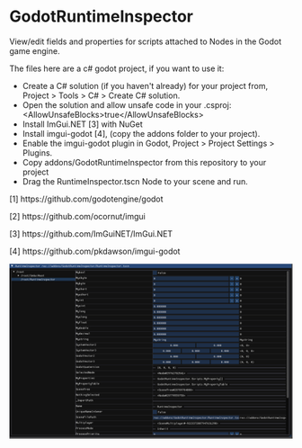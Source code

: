 # GodotRuntimeInspector
<p>
View/edit fields and properties for scripts attached to Nodes in the Godot game engine.
</p>
<p>
    The files here are a c# godot project, if you want to use it:
</p>
<ul>
    <li>
		Create a C# solution (if you haven't already) for your project from, Project > Tools > C# > Create C# solution.
    </li>
    <li>
		Open the solution and allow unsafe code in your .csproj: &lt;AllowUnsafeBlocks&gt;true&lt;/AllowUnsafeBlocks&gt;
    </li>
	<li>
		Install ImGui.NET [3] with NuGet
	</li>
    <li>
		Install imgui-godot [4], (copy the addons folder to your project).
    </li>
	<li>
		Enable the imgui-godot plugin in Godot, Project > Project Settings > Plugins.
    </li>
    <li>
		Copy addons/GodotRuntimeInspector from this repository to your project
	</li>
    <li>
		Drag the RuntimeInspector.tscn Node to your scene and run.
    </li>
</ul>
<p>[1] https://github.com/godotengine/godot </p>
<p>[2] https://github.com/ocornut/imgui </p>
<p>[3] https://github.com/ImGuiNET/ImGui.NET</p>
<p>[4] https://github.com/pkdawson/imgui-godot </p>
<img src="Untitled.png"
     alt="Screenshot"
     title="Screenshot"
/>
